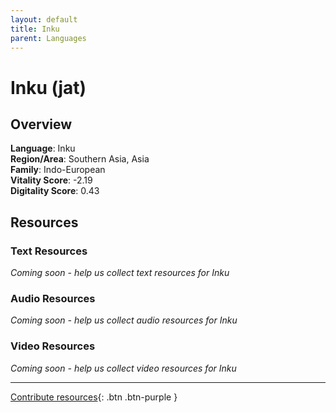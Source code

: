```yaml
---
layout: default
title: Inku
parent: Languages
---
```


# Inku (jat)

## Overview

**Language**: Inku  
**Region/Area**: Southern Asia, Asia  
**Family**: Indo-European  
**Vitality Score**: -2.19  
**Digitality Score**: 0.43  

## Resources

### Text Resources
*Coming soon - help us collect text resources for Inku*

### Audio Resources
*Coming soon - help us collect audio resources for Inku*

### Video Resources
*Coming soon - help us collect video resources for Inku*

---

[Contribute resources](https://fairtrain.github.io/){: .btn .btn-purple }
